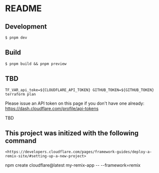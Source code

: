 # README
## Development
```
$ pnpm dev
```
## Build
```
$ pnpm build && pnpm preview
```


## TBD
```
TF_VAR_api_toke=${CLOUDFLARE_API_TOKEN} GITHUB_TOKEN=${GITHUB_TOKEN} terraform plan
```
Please issue an API token on this page if you don't have one already:
<https://dash.cloudflare.com/profile/api-tokens>

TBD


## This project was initized with the following command
```
<https://developers.cloudflare.com/pages/framework-guides/deploy-a-remix-site/#setting-up-a-new-project>
```
npm create cloudflare@latest my-remix-app -- --framework=remix
```

